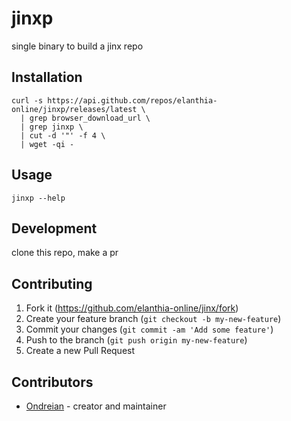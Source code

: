 # jinxp

single binary to build a jinx repo

## Installation

```
curl -s https://api.github.com/repos/elanthia-online/jinxp/releases/latest \
  | grep browser_download_url \
  | grep jinxp \
  | cut -d '"' -f 4 \
  | wget -qi -
```

## Usage

```
jinxp --help
```

## Development

clone this repo, make a pr

## Contributing

1. Fork it (<https://github.com/elanthia-online/jinx/fork>)
2. Create your feature branch (`git checkout -b my-new-feature`)
3. Commit your changes (`git commit -am 'Add some feature'`)
4. Push to the branch (`git push origin my-new-feature`)
5. Create a new Pull Request

## Contributors

- [Ondreian](https://github.com/ondreian) - creator and maintainer

